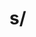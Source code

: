 # s/<script>//gi

## Introduction
This is my first writeup for CTF challenge in my life.
I participated SECCON 2021 the most popular CTF challenge in Japan.
I could solve a problem "s/<script>//gi"
So I will share my solution for this problem.

## Problem

    Can you figure out why s/<script>//gi is insufficient for sanitizing? This can be bypassed with <scr<script>ipt>.
    Remove <script> (case insensitive) from the input until the input contains no <script>.
    Note that flag format is SECCON{[\x20-\x7e]+}, which means that the flag may contains < or > as the following examples.
    Sample Input 1:
    S3CC0N{dum<scr<script>ipt>my}
    Sample Output 1:
    S3CC0N{dummy}
    Sample Input 2 (small.txt):
    S3CC0N{dumm<scrIpT>y_flag>_<_pt>>PT><<SCr<S<<SC<SCRIpT><scRiPT>Ript>sCr<Scri<...
    Sample Output 2:
    S3CC0N{dummy_flag>_<_pt>>PT><sCRIp<scr<scr<scr!pt>ipt>ipt>}

And a file named "flag.tar.gz" was attached.
In this file, a file named "small.txt" and a file named "flag.txt" were contained.

    $ ls -l flag.txt small.txt 
    -rwxrwxr-x 1 yuno yuno 67108968 Oct 30 20:16 flag.txt
    -rw-r--r-- 1 yuno yuno     3276 Nov 12  1995 small.txt

The size of "small.txt" is 3,276 byte, on the other hand the size of flag.txt is 67,108,968 byte very larger than "small.txt".
The content of "small.txt" is as follows.

    $ cat small.txt 
    S3CC0N{dumm<scrIpT>y_flag>_<_pt>>PT><<SCr<S<<SC<SCRIpT><scRiPT>Ript>sCr<Scri<sCRIpT><ScRIPt>p<ScripT>T>iP<sCRIpt>T>cr<scRiPT>IPt>i<sC<S<ScR<s<SCrIpT>CRIpT>Ipt<sCrIPt>><ScRIPT><s<ScrIPt>CRIpt>c<sC<scRiPt>RIPT<scrIPT>>RiPT><<sCRipt>scrIPT<sCr<sCRiPt>IPt>>RipT><SC<<S<<ScRi<ScR<Script>iPT>pt>sCRIPT>cr<<Scr<<SCRipt>scRipt><SCrIPT>iPt>SCRI<scRiPt>Pt<sc<SCriPT>riPt>>Ipt>S<SCRiP<scRipT><ScRIPt>T<ScRIP<SC<<SCRIpt>scripT>ri<sCrIpt>pT><S<sCRIPt>crIPt>t>><<sCriPt>sCRIPT>cRIpt><<SCRiPT>SCRIpt>rIPT<<sCRIPT>SCr<Scri<sCRIPT><<SCRIPT>scRiPT>Pt><SCriPt>I<S<S<SCRiPt>C<<sCRIpt>S<SCriPt><scrIPT>CrIpT><sCRiPT>r<S<ScripT>cript>IPT>c<SCrIpt>RiPt><ScrIpt><S<<ScRiPt>scrIpT>cRIPt><s<<ScrIpt>scrip<sCR<<scRiPT>ScRiPt>ipT><sCRIpT><ScRipT>T><<scRiPt>sCRiPt>Crip<Scr<SCrIpt><SCrIP<ScriPt>t>Ipt>T<ScrIp<sCrIpt<SC<SCRI<ScRiPT>pT>RIp<ScRIpT>T>>T>><SCr<sCriPT><SCrIPT>I<SCrIpT><SCrIpT<sCRIPt<sCRipT>>>pT><sCrI<SCRiPT><<SCRipt>sCr<sCRi<sCRiPt<scriPt>>pT>IPT><scriP<S<scRIPT>CrIPT>T>pT><SCRIpt>p<S<ScrIpt>cr<Sc<SCrIpT>RIPT>iPt><sCrIPt>T<<ScRipt>scrIPt>><s<Scri<sCrIP<sCRipt>t>pT><scRipT>cRIPt>><scRiPT><ScriPT><scRipT>P<scRipt>T><Scr<<sCrIPt>sCrIPT>i<SCrIp<scRIPT>T>p<SCRiPt><ScRiPT><ScRIPt><ScRIpt>T<sc<ScRipt>ripT>><ScrIp<SCript>T><scRiPT><sCrIPt>sCRIp<scr<scr<<<SC<SCR<Scri<<<scripT<scrIp<<SCri<scRiPT<SCRi<ScR<Scrip<ScriP<ScriP<s<SC<sC<<sCrip<sCriPT<<<scrIP<scrI<s<SCri<scRi<SCr<SC<sCriPT<ScrI<SCrI<SC<sc<ScR<ScRIPT<S<ScriP<scrIpt>T>CRIpT>>Ipt>RIpT>RIpt>PT>PT>>ript>IPT>pT>Pt>CriPt>Pt>t>SCRIpT>ScrIPt>>t>SCRIPT>RIpT>Ript>CriPt>t>T>t>ipt>pT>>pT>SCript>T>>sCRiPT>scRiPt>pt>Ipt>RIpT>sCriPt>scr!pt><Sc<s<<sC<sCr<<SCRI<ScRIp<scRip<scri<ScRIp<ScRIp<<SC<scR<SCr<ScRi<sCRI<<sCrIPt<sc<sc<ScR<<<SC<S<SCRI<sC<scrIPt<sCR<sCri<ScripT<ScRiP<scriP<scR<scRipt<SCRipt<SCript<<<sCRiP<scrI<sc<ScRipt<sCriPt<scriPT<sCRI<SCr<sC<s<ScrIpT<ScRIP<SCRIpt<<SCRIpt<S<sc<SCrip<scR<ScrIp<<<SCr<<sCr<sCriP<SCRIP<sC<sc<Scr<Sc<sCrIP<ScRiPt<s<scr<sCRiP<sC<ScrIP<<sCRip<scRi<SCri<SCr<scrip<s<S<sc<<sC<SCr<SCRiPt<sCRIp<Sc<S<s<<SCr<<sCr<sCRI<<<scRi<s<SCr<Sc<scRI<<<ScRi<scRiP<SCrI<ScR<<sc<s<<S<SC<sCRIpT<SCrIPT<SCRIPt<Sc<<SCrip<SCR<ScRIP<ScRIPT<ScrIP<ScRIP<Scri<<<s<s<<s<ScR<sCRi<<s<<ScriPT<SCRIpt<SCr<scrip<scrIP<SCrI<SC<scr<Scr<scr<SC<SCRIpt<sCRip<<sC<<SCRIP<<<scR<SC<ScrIp<scrI<<<Scr<S<scr<Scr<SCr<scrip<ScrIpT<ScRIP<sc<s<scr<SCRIP<Scr<scrip<scr<scRi<SCrI<<<scr<sCRIP<Sc<S<SCr<sCr<sC<scRiPT<S<sC<scrIpT<scRiP<S<SCRipt>CrIpT>T>>rIpt>criPt>>ript>IPt>IpT>CripT>rIpt>T>iPt>ScriPt>ScRipT>pt>Pt>ipT>t>IPT>t>IPt>cRiPT>RipT>t>>T>IPt>iPT>IPT>crIPt>Ipt>SCRiPt>SCripT>pt>t>ript>IPT>SCrIpT>sCRIPt>t>sCRiPt>ripT>SCrIPT>t>>RiPT>IpT>iPT>iPt>RiPt>Pt>T>T>iPT>>>SCrIpT>cRiPt>SCRIPT>pT>IpT>cRiPT>sCRIpt>CRIPT>CRIpT>scrIpt>ScRiPt>pt>t>T>>T>iPt>t>scRiPt>RiPt>>>>rIpt>CriPT>SCRIPt>CRIPT>rIpT>scRiPt>IpT>Pt>T>Pt>sCRIpT>scriPT>pt>rIpt>IPt>CRIPT>pt>ScRiPT>ScRIpT>PT>IpT>ScRipt>Ipt>sCRIPt>cRipt>Cript>ripT>t>>iPt>Ript>SCRiPT>riPT>criPT>criPT>t>ipt>pt>PT>T>SCRIpt>T>Ript>T>iPT>cRIPt>>T>RIpT>IpT>RiPT>ripT>t>T>ipT>scrIPt>ipT>SCripT>SCrIpt>t>ipT>t>rIpt>CRiPT>>SCrIpT>>T>>cRiPt>rIPT>Ipt>PT>>>>rIPt>PT>t>ScRIpT>SCRipT>>>>ipT>T>T>>pt>Ipt>>ripT>pT>CriPt>rIpT>ScRIPt>sCRIPT>ipT>rIPt>RIPT>>ScRipT>Pt>Pt>ipT>IPT>rIPt>ScRIPt>T>t>pT>T>T>pT>ScRiPt>IPT>RIPt>sCrIpT>CRIPT>rIpT>ip<SCrIP<ScriPT><ScripT>T><sC<ScRi<scri<<sCript>scRiPT>pT>pT>R<SC<scriPT>rIPt><ScrIpT>Ipt>t>ipt>}

## My solution

As this problem, we must remove "<script>" from a file again and again.
In my solution, firstly, read characters one by one.
For deleting "<script>", when you read a character '>' then compare strings before '>' and "<script>" in case insensitive,
and if they matched, delete string "<script>".
After that, continue read characters, and return first, continue until EOF.  
If you do above, in this exported file, no "<script>" are contained.

In C language, a code is as follows.

    #include <stdio.h>
    #include <stdlib.h>
    #include <string.h>

    int
        main( int argc, char **argv )
    {
        if( argc < 2 )
        {
            return	-1;
        }

        char	*stack = (char*)malloc( 1280000000 );
        size_t	idx = 0, word_idx;

        char	word[] = "<SCRIPT>";
        int	wordlastidx = strlen( word ) - 1;

        FILE	*fp = fopen( argv[1], "rb" );
        int	c;
        while( ( c = fgetc( fp ) ) != EOF )
        {
            stack[idx] = c;
            idx++;

            if( c == word[wordlastidx] && idx > wordlastidx )
            {
                stack[idx] = '\0';
                if( strcasecmp( word, &stack[idx - wordlastidx - 1] ) == 0 )
                {
                    idx -= wordlastidx + 1;
                }
            }
        }
        stack[idx] = '\0';

        printf( "%s\n", stack );

        free( stack );

        return	0;
    }


    time ./rmscript flag.txt 
    SECCON{sanitizing_is_not_so_good><_escaping_is_better_iPt><SCript<ScrIpT<scRIp<scRI<Sc<scr!pt>}


    real	0m0.753s
    user	0m0.457s
    sys	0m0.048s


And in python3, a code is as follows.

    data = open( 'flag.txt' ).read()
    flag = []

    word = '<SCRIPT>'
    wordlen = len( word )

    for c in data:
        flag += [ c ]
        if c == '>' and ''.join( flag[-wordlen:] ).upper() == word:
            del( flag[-wordlen:] )

    print( ''.join( flag ) )


    time python3 rmscript.py 
    SECCON{sanitizing_is_not_so_good><_escaping_is_better_iPt><SCript<ScrIpT<scRIp<scRI<Sc<scr!pt>}


    real	0m8.846s
    user	0m8.761s
    sys	0m0.084s

I use a list named "flag" instead of strings in python3 program because of running time is very long by coping strings repeatedly if you use strings.
However, we can see a program made by C language is very faster than a program made by python3.

It is all of my solution for this problem.
